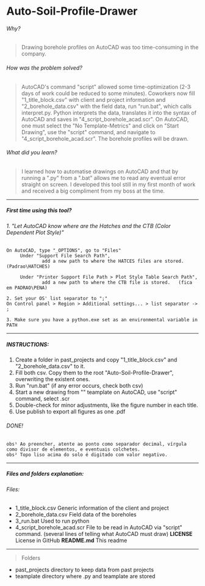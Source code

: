 # Auto-Soil-Profile-Drawer
###### Why?
> Drawing borehole profiles on AutoCAD was too time-consuming in the company. 

###### How was the problem solved?
> AutoCAD's command "script" allowed some time-optimization (2-3 days of work could be reduced to some minutes). Coworkers now fill "1_title_block.csv" with client and project information and "2_borehole_data.csv" with the field data, run "run.bat", which calls interpret.py. Python interprets the data, translates it into the syntax of AutoCAD and saves in "4_script_borehole_acad.scr". On AutoCAD, one must select the "No Template-Metrics" and click on "Start Drawing", use the "script" command, and navigate to "4_script_borehole_acad.scr". The borehole profiles will be drawn.

###### What did you learn?
> I learned how to automatise drawings on AutoCAD and that by running a ".py" from a ".bat" allows me to read any eventual error straight on screen. I developed this tool still in my first month of work and received a big compliment from my boss at the time.
----------------------------------------------------------------------------------------------------------
##### First time using this tool?
###### 1. "Let AutoCAD know where are the Hatches and the CTB (Color Dependent Plot Style)"
	On AutoCAD, type "_OPTIONS", go to "Files"
	     Under "Support File Search Path", 
	             add a new path to where the HATCES files are stored. (Padrao\HATCHES)
	
	     Under "Printer Support File Path > Plot Style Table Search Path",
	             add a new path to where the CTB file is stored.   (fica em PADRAO\PENA)
	
	2. Set your OS' list separator to ";"
	On Control panel > Region > Additional settings... > list separator -> ;
	
	3. Make sure you have a python.exe set as an environmental variable in PATH
----------------------------------------------------------------------------------------------------------
##### INSTRUCTIONS:
1. Create a folder in past_projects and copy "1_title_block.csv" and "2_borehole_data.csv" to it.
2. Fill both csv. Copy them to the root "Auto-Soil-Profile-Drawer\", overwriting the existent ones.
3. Run "run.bat" (if any error occurs, check both csv)
4. Start a new drawing from "" teamplate on AutoCAD, use "script" command, select .scr
5. Double-check for minor adjustments, like the figure number in each title.
6. Use publish to export all figures as one .pdf
###### DONE!

	obs¹ Ao preencher, atente ao ponto como separador decimal, vírgula como divisor de elementos, e eventuais colchetes.
	obs² Topo liso acima do solo é digitado com valor negativo.

----------------------------------------------------------------------------------------------------------
##### Files and folders explanation:
###### Files:
- 1_title_block.csv	Generic information of the client and project
- 2_borehole_data.csv	Field data of the boreholes
- 3_run.bat		Used to run python
- 4_script_borehole_acad.scr	File to be read in AutoCAD via "script" command.
(several lines of telling what AutoCAD must draw)
**LICENSE**
License in GitHub
**README.md**
This readme
-------------------------------------
> Folders
- past_projects		directory to keep data from past projects
- teamplate		directory where .py and teamplate are stored

